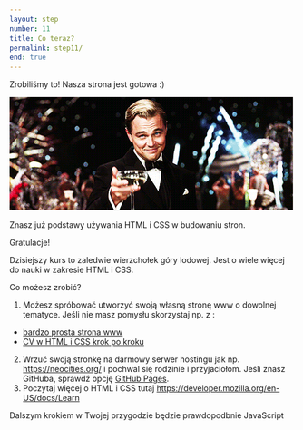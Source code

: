 ```yaml
---
layout: step
number: 11
title: Co teraz?
permalink: step11/
end: true
---
```


Zrobiliśmy to! Nasza strona jest gotowa :)  

![Congratulations!](../assets/leo-congrats.gif)

Znasz już podstawy używania HTML i CSS w budowaniu stron.

Gratulacje!

Dzisiejszy kurs to zaledwie wierzchołek góry lodowej. Jest o wiele więcej do nauki w zakresie HTML i CSS.

Co możesz zrobić?

1. Możesz spróbować utworzyć swoją własną stronę www o dowolnej tematyce. Jeśli nie masz pomysłu skorzystaj np. z :
  * [bardzo prosta strona www](https://www.flynerd.pl/2018/12/ta-strona-nie-ma-sensu-prosty-tutorial-html-i-css.html)
  * [CV w HTML i CSS krok po kroku](https://www.flynerd.pl/2018/07/stworz-cv-w-html-i-css-krok-po-kroku.html)
2. Wrzuć swoją stronkę na darmowy serwer hostingu jak np. <https://neocities.org/> i pochwal się rodzinie i przyjaciołom. Jeśli znasz GitHuba, sprawdź opcję [GitHub Pages](https://pages.github.com/).
3. Poczytaj więcej o HTML i CSS tutaj <https://developer.mozilla.org/en-US/docs/Learn>

Dalszym krokiem w Twojej przygodzie będzie prawdopodbnie JavaScript
